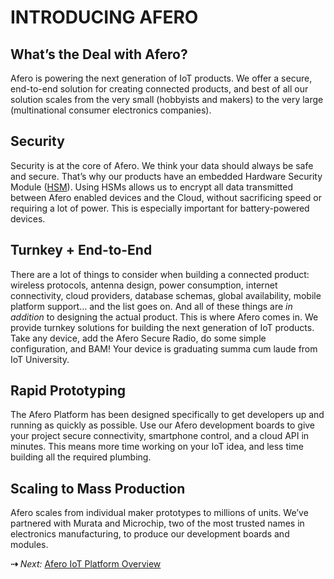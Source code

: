 # INTRODUCING AFERO

## What’s the Deal with Afero?

Afero is powering the next generation of IoT products. We offer a secure, end-to-end solution for creating connected products, and best of all our solution scales from the very small (hobbyists and makers) to the very large (multinational consumer electronics companies).

## Security

Security is at the core of Afero. We think your data should always be safe and secure. That’s why our products have an embedded Hardware Security Module ([HSM](https://en.wikipedia.org/wiki/Hardware_security_module)). Using HSMs allows us to encrypt all data transmitted between Afero enabled devices and the Cloud, without sacrificing speed or requiring a lot of power. This is especially important for battery-powered devices.

## Turnkey + End-to-End

There are a lot of things to consider when building a connected product: wireless protocols, antenna design, power consumption, internet connectivity, cloud providers, database schemas, global availability, mobile platform support… and the list goes on. And all of these things are *in addition* to designing the actual product. This is where Afero comes in. We provide turnkey solutions for building the next generation of IoT products. Take any device, add the Afero Secure Radio, do some simple configuration, and BAM! Your device is graduating summa cum laude from IoT University.

## Rapid Prototyping

The Afero Platform has been designed specifically to get developers up and running as quickly as possible. Use our Afero development boards to give your project secure connectivity, smartphone control, and a cloud API in minutes. This means more time working on your IoT idea, and less time building all the required plumbing.

## Scaling to Mass Production

Afero scales from individual maker prototypes to millions of units. We’ve partnered with Murata and Microchip, two of the most trusted names in electronics manufacturing, to produce our development boards and modules.

**&#8674;** *Next:* [Afero IoT Platform Overview](../SystemOverview)